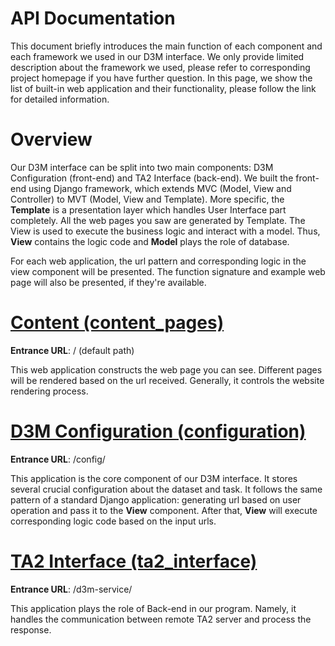 API Documentation
=================

This document briefly introduces the main function of each component and each framework we used in our D3M interface.
We only provide limited description about the framework we used, please refer to corresponding project homepage if you have further question.
In this page, we show the list of built-in web application and their functionality, please follow the link for detailed information.

Overview
========

Our D3M interface can be split into two main components: D3M Configuration (front-end) and TA2 Interface (back-end).
We built the front-end using Django framework, which extends MVC (Model, View and Controller) to MVT (Model, View and Template).
More specific, the **Template** is a presentation layer which handles User Interface part completely.
All the web pages you saw are generated by Template. The View is used to execute the business logic and interact with a model.
Thus, **View** contains the logic code and **Model** plays the role of database.

For each web application, the url pattern and corresponding logic in the view component will be presented. The function signature and example web page will also be presented, if they're available.

[Content (content_pages)](content_pages/index.md)
=================================================

**Entrance URL**: / (default path)

This web application constructs the web page you can see. Different pages will be rendered based on the url received.
Generally, it controls the website rendering process.

[D3M Configuration (configuration)](configuration/index.md)
===========================================================

**Entrance URL**: /config/

This application is the core component of our D3M interface. It stores several crucial configuration about the dataset and task.
It follows the same pattern of a standard Django application: generating url based on user operation and pass it to the **View** component.
After that, **View** will execute corresponding logic code based on the input urls.

[TA2 Interface (ta2_interface)](ta2/index.md)
=============================================

**Entrance URL**: /d3m-service/

This application plays the role of Back-end in our program. Namely, it handles the communication between remote TA2 server and process the response.
